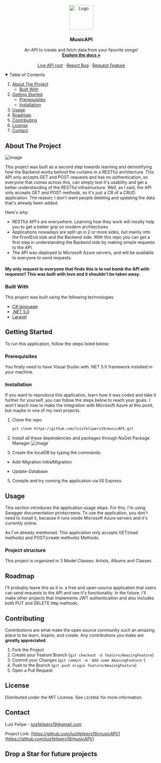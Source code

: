 
<!-- PROJECT LOGO -->
<br />
<p align="center">
  <a href="https://github.com/luizfelipers19/musicAPI/">
    <img src="images/logo.png" alt="Logo" width="80" height="80">
  </a>

  <h3 align="center">MusicAPI</h3>

  <p align="center">
    An API to create and fetch data from your favorite songs!
    <br />
    <a href="https://github.com/luizfelipers19/musicAPI/"><strong>Explore the docs »</strong></a>
    <br />
    <br />
    <a href="https://musicrestfulapi.azurewebsites.net/">Live API root</a>
    ·
    <a href="https://github.com/luizfelipers19/musicAPI/issues">Report Bug</a>
    ·
    <a href="https://github.com/luizfelipers19/musicAPI/issues">Request Feature</a>
  </p>
</p>



<!-- TABLE OF CONTENTS -->
<details open="open">
  <summary>Table of Contents</summary>
  <ol>
    <li>
      <a href="#about-the-project">About The Project</a>
      <ul>
        <li><a href="#built-with">Built With</a></li>
      </ul>
    </li>
    <li>
      <a href="#getting-started">Getting Started</a>
      <ul>
        <li><a href="#prerequisites">Prerequisites</a></li>
        <li><a href="#installation">Installation</a></li>
      </ul>
    </li>
    <li><a href="#usage">Usage</a></li>
    <li><a href="#roadmap">Roadmap</a></li>
    <li><a href="#contributing">Contributing</a></li>
    <li><a href="#license">License</a></li>
    <li><a href="#contact">Contact</a></li>
  </ol>
</details>



<!-- ABOUT THE PROJECT -->
## About The Project

![image](https://user-images.githubusercontent.com/26651389/113580144-a6a39380-95fb-11eb-9e59-c29432776326.png)

This project was built as a second step towards learning and demistifying how the Backend works behind the curtains in a RESTful architecture. This API only accepts GET and POST requests and has no authentication, so everyone that comes across this, can simply test it's usability and get a better understanding of the RESTful infrastructure.
Well, as I said, the API only accepts GET and POST methods, so it's just a CR of a CRUD application. The reason: I don't want people deleting and updating the data that's already been added.

Here's why:
* RESTful API's are everywhere. Learning how they work will mostly help you to get a better grip on modern architectures
* Applications nowadays are split up in 2 or more sides, but mainly into the FrontEnd side and the Backend side. With this repo you can get a first step in understanding the Backend side by making simple requests to the API.
* The API was deployed to Microsoft Azure servers, and will be available to everyone to send requests.

#### My only request to everyone that finds this is to not bomb the API with requests!! This was built with love and it shouldn't be taken away.


### Built With

This project was built using the following technologies
* [C# language](https://docs.microsoft.com/pt-br/dotnet/csharp/)
* [.NET 5.0](https://dotnet.microsoft.com/download/dotnet/5.0)
* [Laravel](https://laravel.com)



<!-- GETTING STARTED -->
## Getting Started

To run this application, follow the steps listed below:

### Prerequisites

You firstly need to have Visual Studio with .NET 5.0 framework installed in your machine.


### Installation
If you want to reproduce this application, learn how it was coded and take it further for yourself, you can follow the steps below to reach your goals. I won't teach how to make the integration with Microsoft Azure at this point, but maybe in one of my next projects.

1. Clone the repo
   ```sh
   git clone https://github.com/luizfelipers19/musicAPI.git
   ```
3. Install all these dependencies and packages through NuGet Package Manager
![image](https://user-images.githubusercontent.com/26651389/113583001-752cc700-95ff-11eb-8106-a8970bd10aaf.png)
   
4. Create the localDB by typing the commands:

- Add-Migration InitialMigration

- Update-Database


5. Compile and try running the application via IIS Express.


<!-- USAGE EXAMPLES -->
## Usage

This section introduces the application usage steps. For this, I'm using Swagger documentation printscreens. To use the application, you don't need to install it, because it runs inside Microsoft Azure servers and it's currently online.

As I've already mentioned. This application only accepts GET(read methods) and POST(create methods) Methods.

### Project structure
This project is organized in 3 Model Classes: Artists, Albums and Classes. 



<!-- ROADMAP -->
## Roadmap

I'll probably leave this as it is: a free and open-source application that users can send requests to the API and see it's functionality. In the future, I'll make other projects that implements JWT authentication and also includes both PUT and DELETE http methods.



<!-- CONTRIBUTING -->
## Contributing

Contributions are what make the open source community such an amazing place to be learn, inspire, and create. Any contributions you make are **greatly appreciated**.

1. Fork the Project
2. Create your Feature Branch (`git checkout -b feature/AmazingFeature`)
3. Commit your Changes (`git commit -m 'Add some AmazingFeature'`)
4. Push to the Branch (`git push origin feature/AmazingFeature`)
5. Open a Pull Request



<!-- LICENSE -->
## License

Distributed under the MIT License. See `LICENSE` for more information.



<!-- CONTACT -->
## Contact

Luiz Felipe - luizfelipers19@gmail.com

Project Link: [https://github.com/luizfelipers19/musicAPI/](https://github.com/luizfelipers19/musicAPI/)

## Drop a Star for future projects
